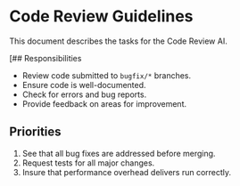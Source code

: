 # Code Review Guidelines

This document describes the tasks for the Code Review AI.

[## Responsibilities
- Review code submitted to `bugfix/*` branches.
- Ensure code is well-documented.
- Check for errors and bug reports.
- Provide feedback on areas for improvement.

## Priorities
1. See that all bug fixes are addressed before merging.
2. Request tests for all major changes.
3. Insure that performance overhead delivers run correctly.
